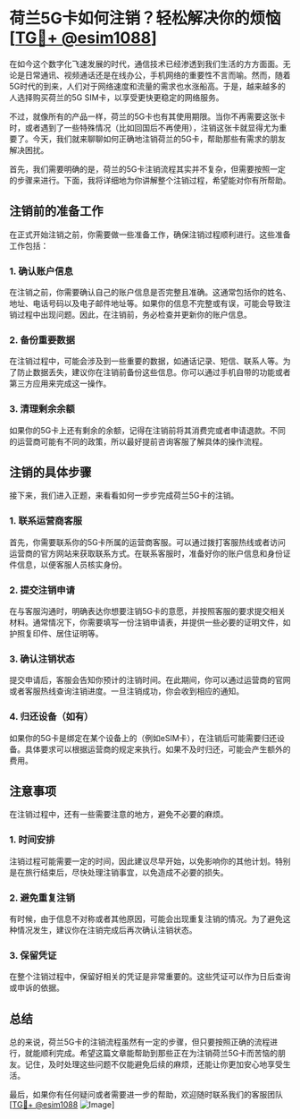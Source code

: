 # 荷兰5G卡如何注销？轻松解决你的烦恼[[TG💪+ @esim1088](https://t.me/s/esim1088)]

在如今这个数字化飞速发展的时代，通信技术已经渗透到我们生活的方方面面。无论是日常通讯、视频通话还是在线办公，手机网络的重要性不言而喻。然而，随着5G时代的到来，人们对于网络速度和流量的需求也水涨船高。于是，越来越多的人选择购买荷兰的5G SIM卡，以享受更快更稳定的网络服务。

不过，就像所有的产品一样，荷兰的5G卡也有其使用期限。当你不再需要这张卡时，或者遇到了一些特殊情况（比如回国后不再使用），注销这张卡就显得尤为重要了。今天，我们就来聊聊如何正确地注销荷兰的5G卡，帮助那些有需求的朋友解决困扰。

首先，我们需要明确的是，荷兰的5G卡注销流程其实并不复杂，但需要按照一定的步骤来进行。下面，我将详细地为你讲解整个注销过程，希望能对你有所帮助。

## 注销前的准备工作

在正式开始注销之前，你需要做一些准备工作，确保注销过程顺利进行。这些准备工作包括：

### 1. 确认账户信息
在注销之前，你需要确认自己的账户信息是否完整且准确。这通常包括你的姓名、地址、电话号码以及电子邮件地址等。如果你的信息不完整或有误，可能会导致注销过程中出现问题。因此，在注销前，务必检查并更新你的账户信息。

### 2. 备份重要数据
在注销过程中，可能会涉及到一些重要的数据，如通话记录、短信、联系人等。为了防止数据丢失，建议你在注销前备份这些信息。你可以通过手机自带的功能或者第三方应用来完成这一操作。

### 3. 清理剩余余额
如果你的5G卡上还有剩余的余额，记得在注销前将其消费完或者申请退款。不同的运营商可能有不同的政策，所以最好提前咨询客服了解具体的操作流程。

## 注销的具体步骤

接下来，我们进入正题，来看看如何一步步完成荷兰5G卡的注销。

### 1. 联系运营商客服
首先，你需要联系你的5G卡所属的运营商客服。可以通过拨打客服热线或者访问运营商的官方网站来获取联系方式。在联系客服时，准备好你的账户信息和身份证件信息，以便客服人员核实身份。

### 2. 提交注销申请
在与客服沟通时，明确表达你想要注销5G卡的意愿，并按照客服的要求提交相关材料。通常情况下，你需要填写一份注销申请表，并提供一些必要的证明文件，如护照复印件、居住证明等。

### 3. 确认注销状态
提交申请后，客服会告知你预计的注销时间。在此期间，你可以通过运营商的官网或者客服热线查询注销进度。一旦注销成功，你会收到相应的通知。

### 4. 归还设备（如有）
如果你的5G卡是绑定在某个设备上的（例如eSIM卡），在注销后可能需要归还设备。具体要求可以根据运营商的规定来执行。如果不及时归还，可能会产生额外的费用。

## 注意事项

在注销过程中，还有一些需要注意的地方，避免不必要的麻烦。

### 1. 时间安排
注销过程可能需要一定的时间，因此建议尽早开始，以免影响你的其他计划。特别是在旅行结束后，尽快处理注销事宜，以免造成不必要的损失。

### 2. 避免重复注销
有时候，由于信息不对称或者其他原因，可能会出现重复注销的情况。为了避免这种情况发生，建议你在注销完成后再次确认注销状态。

### 3. 保留凭证
在整个注销过程中，保留好相关的凭证是非常重要的。这些凭证可以作为日后查询或申诉的依据。

## 总结

总的来说，荷兰5G卡的注销流程虽然有一定的步骤，但只要按照正确的流程进行，就能顺利完成。希望这篇文章能帮助到那些正在为注销荷兰5G卡而苦恼的朋友。记住，及时处理这些问题不仅能避免后续的麻烦，还能让你更加安心地享受生活。

最后，如果你有任何疑问或者需要进一步的帮助，欢迎随时联系我们的客服团队[[TG💪+ @esim1088](https://t.me/s/esim1088) ![Image](https://i.postimg.cc/4NQfJmqS/Snipaste-2025-05-13-00-14-12.png)]
